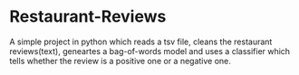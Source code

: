 # Restaurant-Reviews
A simple project in python which reads a tsv file, cleans the restaurant reviews(text), geneartes a bag-of-words model and uses a classifier which tells whether the review is a positive one or a negative one.
